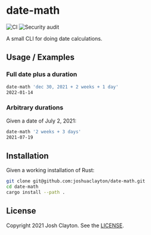 # date-math

![CI](https://github.com/joshuaclayton/date-math/workflows/CI/badge.svg)
![Security audit](https://github.com/joshuaclayton/date-math/workflows/Security%20audit/badge.svg)

A small CLI for doing date calculations.

## Usage / Examples

### Full date plus a duration

```sh
date-math 'dec 30, 2021 + 2 weeks + 1 day'
2022-01-14
```

### Arbitrary durations

Given a date of July 2, 2021:

```sh
date-math '2 weeks + 3 days'
2021-07-19
```

## Installation

Given a working installation of Rust:

```sh
git clone git@github.com:joshuaclayton/date-math.git
cd date-math
cargo install --path .
```

## License

Copyright 2021 Josh Clayton. See the [LICENSE](LICENSE).
